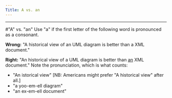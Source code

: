 ```yaml
---
Title: A vs. an
---
```



---
#"A" vs. "an"
Use "a" if the first letter of the following word is pronounced as a consonant.

**Wrong:** "A historical view of an UML diagram is better than a XML document."

**Right:** "An historical view of a UML diagram is better than <u>an</u> XML document."
Note the pronunciation, which is what counts:

-  "An istorical view" [NB: Americans might prefer "A historical view" after all.]
-  "a yoo-em-ell diagram"
-  "an ex-em-ell document"

